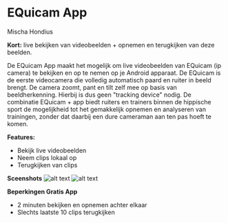 # EQuicam App
Mischa Hondius

**Kort:** live bekijken van videobeelden + opnemen en terugkijken van deze beelden.

De EQuicam App maakt het mogelijk om live videobeelden van EQuicam (ip camera) te bekijken en op te nemen op je Android apparaat. De EQuicam is de eerste videocamera die volledig automatisch paard en ruiter in beeld brengt. De camera zoomt, pant en tilt zelf mee op basis van beeldherkenning. Hierbij is dus geen "tracking device" nodig. De combinatie EQuicam + app biedt ruiters en trainers binnen de hippische sport de mogelijkheid tot het gemakkelijk opnemen en analyseren van trainingen, zonder dat daarbij een dure cameraman aan ten pas hoeft  te komen. 

**Features:**
- Bekijk live videobeelden
- Neem clips lokaal op 
- Terugkijken van clips

**Sceenshots**
![alt text](https://github.com/mischahondius/EQuicam_SDKBased/edit/master/docs/ss1.png "Screenshot")
![alt text](https://github.com/mischahondius/EQuicam_SDKBased/edit/master/docs/ss2.png "Screenshot")


**Beperkingen Gratis App**
- 2 minuten bekijken en opnemen achter elkaar
- Slechts laatste 10 clips terugkijken
